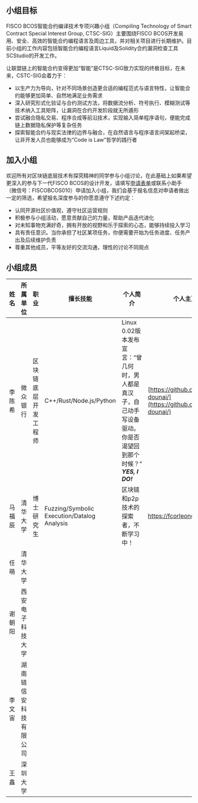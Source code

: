 
## 小组目标

FISCO BCOS智能合约编译技术专项兴趣小组（Compiling Technology of Smart Contract Special Interest Group, CTSC-SIG）主要围绕FISCO BCOS开发易用、安全、高效的智能合约编程语言及周边工具，并对相关项目进行长期维护。目前小组的工作内容包括智能合约编程语言Liquid及Solidity合约漏洞检查工具SCStudio的开发工作。

让联盟链上的智能合约变得更加“智能”是CTSC-SIG致力实现的终极目标，在未来，CSTC-SIG会着力于：

- 以生产力为导向，针对不同场景创造更合适的编程范式与语言特性，让智能合约能够更加简单、自然地满足业务需求
- 深入研究形式化验证与合约测试方法，将数据流分析、符号执行、模糊测试等技术纳入工具矩阵，让漏洞在合约开发阶段就无所遁形
- 尝试融合隐私交易、程序合成等前沿技术，实现输入简单程序语句，便能完成链上数据隐私保护等复杂任务
- 探索智能合约与现实法律的边界与融合，在自然语言与程序语言间架起桥梁，让非开发人员也能够成为“Code is Law”哲学的践行者

## 加入小组

欢迎所有对区块链底层技术有探究精神的同学参与小组讨论，在此基础上如果希望更深入的参与下一代FISCO BCOS的设计开发，请填写[申请表单](https://wj.qq.com/s2/7773399/ee41)或联系小助手（微信号：FISCOBCOS010）申请加入小组，我们会基于报名信息对申请者做出一定的筛选，希望报名深度参与的你愿意遵守下述约定：

- 认同开源社区价值观，遵守社区运营规则
- 积极参与小组活动，愿意贡献自己的力量，帮助产品迭代进化
- 对未知事物充满好奇，拥有开放的视野和乐于探索的心态，能够持续投入学习
- 具有责任意识。当你承担了社区某项任务，你便需要开始为任务进度、任务产出及后续维护负责
- 尊重其他成员，平等友好的交流沟通，理性的讨论不同观点

## 小组成员

| **姓名** | **所属单位**  | **职业**   | **擅长技能** | **个人简介** | **个人主页** |
| -------- | ------------ | ---------- | ----------- | ------------ | ----------- |
| 李陈希 | 微众银行 | 区块链底层开发工程师 | C++/Rust/Node.js/Python | Linux 0.02版本发布宣言：“曾几何时，男人都是真汉子，自己动手写设备驱动。你是否渴望回到那个时候？”<br>***YES, I DO!*** | [https://github.com/vita-dounai/](https://github.com/vita-dounai/)|
| 马福辰 | 清华大学 | 博士研究生 | Fuzzing/Symbolic Execution/Datalog Analysis | 区块链和p2p技术的探索者，不断学习中！ | https://fcorleone.github.io/ |
| 任萌 | 清华大学 | | | | |
| 谢朝阳 | 西安电子科技大学 | | | | |
| 李文宙 | 湖南链信安科技有限公司 | | | | |
| 王鑫 | 深圳大学 | | | | |
